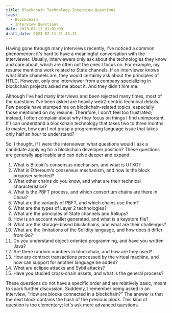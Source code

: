 ```yaml
---
title: Blockchain Technology Interview Questions
tags:
  - Blockchain
  - Interview Questions
date: 2023-07-12 01:01:09
draft_date: 2023-07-11 21:32:11
---
```


Having gone through many interviews recently, I've noticed a common phenomenon: it's hard to have a meaningful conversation with the interviewer. Usually, interviewers only ask about the technologies they know and care about, which are often not the ones I focus on. For example, my resume mentions work related to State channels. If an interviewer knows what State channels are, they would certainly ask about the principles of HTLC. However, only one interviewer from a company specializing in blockchain projects asked me about it. And they didn't hire me.

Although I've had many interviews and been rejected many times, most of the questions I've been asked are heavily web2-centric technical details. Few people have stumped me on blockchain-related topics, especially those mentioned on my resume. Therefore, I don't feel too frustrated; instead, I often complain about why they focus on things I find unimportant. If I can understand a blockchain technology that takes two to three months to master, how can I not grasp a programming language issue that takes only half an hour to understand?

So, I thought, if I were the interviewer, what questions would I ask a candidate applying for a blockchain developer position? These questions are generally applicable and can delve deeper and expand:

1. What is Bitcoin's consensus mechanism, and what is UTXO?
2. What is Ethereum's consensus mechanism, and how is the block proposer selected?
3. What other chains do you know, and what are their technical characteristics?
4. What is the PBFT process, and which consortium chains are there in China?
5. What are the variants of PBFT, and which chains use them?
6. What are the types of Layer 2 technologies?
7. What are the principles of State channels and Rollups?
9. How is an account wallet generated, and what is a keystore file?
10. What are the storage-based blockchains, and what are their challenges?
11. What are the limitations of the Solidity language, and how does it differ from Go?
12. Do you understand object-oriented programming, and have you written Java?
13. Are there random numbers in blockchain, and how are they used?
14. How are contract transactions processed by the virtual machine, and how can support for another language be added?
15. What are eclipse attacks and Sybil attacks?
16. Have you studied cross-chain assets, and what is the general process?

These questions do not have a specific order and are relatively basic, meant to spark further discussion. Suddenly, I remember being asked in an interview, "How are blocks connected in a blockchain?" The answer is that the next block contains the hash of the previous block. This kind of question is too elementary; let's ask more advanced questions.
